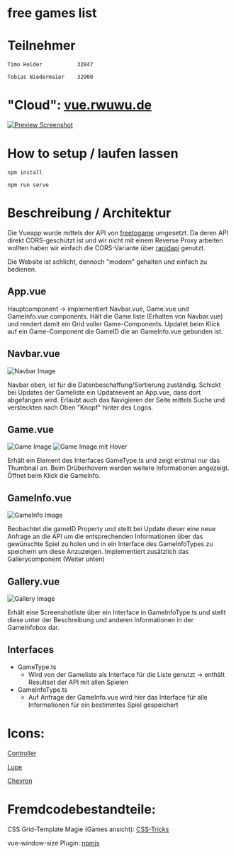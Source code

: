 # free games list

# Teilnehmer

```
Timo Holder           32847

Tobias Niedermaier    32900
```

# "Cloud": [vue.rwuwu.de](https://vue.rwuwu.de/)

[![Preview Screenshot](https://rwuwu.de/rV6eL7)](https://vue.rwuwu.de/)

# How to setup / laufen lassen

```
npm install

npm run serve
```

# Beschreibung / Architektur

Die Vueapp wurde mittels der API von [freetogame](https://www.freetogame.com) umgesetzt. Da deren API direkt CORS-geschützt ist und wir nicht mit einem Reverse Proxy arbeiten wollten haben wir einfach die CORS-Variante über [rapidapi](https://rapidapi.com/digiwalls/api/free-to-play-games-database) genutzt.

Die Website ist schlicht, dennoch "modern" gehalten und einfach zu bedienen.

## App.vue

Hauptcomponent → implementiert Navbar.vue, Game.vue und GameInfo.vue components.
Hält die Game liste (Erhalten von Navbar.vue) und rendert damit ein Grid voller Game-Components.
Updatet beim Klick auf ein Game-Component die GameID die an GameInfo.vue gebunden ist.

## Navbar.vue

![Navbar Image](https://rwuwu.de/rWCSUW)

Navbar oben, ist für die Datenbeschaffung/Sortierung zuständig. Schickt bei Updates der Gameliste ein Updateevent an App.vue, dass dort abgefangen wird. Erlaubt auch das Navigieren der Seite mittels Suche und versteckten nach Oben "Knopf" hinter des Logos.

## Game.vue

![Game Image](https://rwuwu.de/0K2TOc)
![Game Image mit Hover](https://rwuwu.de/FIlhKw)

Erhält ein Element des Interfaces GameType.ts und zeigt erstmal nur das Thumbnail an.
Beim Drüberhovern werden weitere Informationen angezeigt. Öffnet beim Klick die GameInfo.

## GameInfo.vue

![GameInfo Image](https://rwuwu.de/24oTif)

Beobachtet die gameID Property und stellt bei Update dieser eine neue Anfrage an die API um die entsprechenden Informationen über das gewünschte Spiel zu holen und in ein Interface des GameInfoTypes zu speichern um diese Anzuzeigen. Implementiert zusätzlich das Gallerycomponent (Weiter unten)

## Gallery.vue

![Gallery Image](https://rwuwu.de/sfWPhb)

Erhält eine Screenshotliste über ein Interface in GameInfoType.ts und stellt diese unter der Beschreibung und anderen Informationen in der GameInfobox dar.

## Interfaces

- GameType.ts
  - Wird von der Gameliste als Interface für die Liste genutzt → enthält Resultset der API mit allen Spielen
- GameInfoType.ts
  - Auf Anfrage der GameInfo.vue wird hier das Interface für alle Informationen für ein bestimmtes Spiel gespeichert

# Icons:

[Controller](https://iconscout.com/icon/controller-2819179)

[Lupe](https://iconscout.com/icon/magnifying-glass-3604345)

[Chevron](https://iconscout.com/icon/chevron-down-1485703)

# Fremdcodebestandteile:

CSS Grid-Template Magie (Games ansicht): [CSS-Tricks](https://css-tricks.com/auto-sizing-columns-css-grid-auto-fill-vs-auto-fit/)

vue-window-size Plugin: [npmjs](https://www.npmjs.com/package/vue-window-size)
